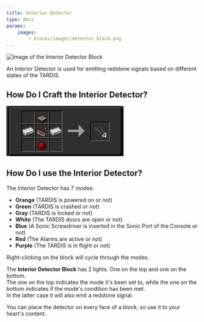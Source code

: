```yaml
---
title: Interior Detector
type: docs
params:
    images:
        - blocks/images/detector_block.png
---
```


![Image of the Interior Detector Block](./images/detector_block.png)

An Interior Detector is used for emitting redstone signals based on different states of the TARDIS.

## How Do I Craft the Interior Detector?

![Image of the recipe](./images/detector/recipe.png)

## How Do I use the Interior Detector?

The Interior Detector has 7 modes:
- **Orange** (TARDIS is powered on or not)
- **Green** (TARDIS is crashed or not)
- **Gray** (TARDIS is locked or not)
- **White** (The TARDIS doors are open or not)
- **Blue** (A Sonic Screwdriver is inserted in the Sonic Port of the Console or not)
- **Red** (The Alarms are active or not)
- **Purple** (The TARDIS is in flight or not)

Right-clicking on the block will cycle through the modes.

The **Interior Detector Block** has 2 lights. One on the top and one on the bottom.
<br>The one on the top indicates the mode it's been set to, while the one on the bottom indicates if the mode's condition has been met.
<br>In the latter case it will also emit a redstone signal.

You can place the detector on every face of a block, so use it to your heart's content.
